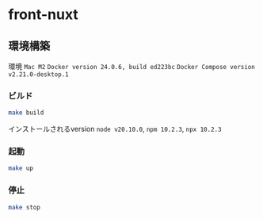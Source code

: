 # front-nuxt

## 環境構築

環境
`Mac M2`
`Docker version 24.0.6, build ed223bc`
`Docker Compose version v2.21.0-desktop.1`

### ビルド

``` sh
make build
```

インストールされるversion
`node v20.10.0`, `npm 10.2.3`, `npx 10.2.3`

### 起動

``` sh
make up
```

### 停止

``` sh
make stop
```